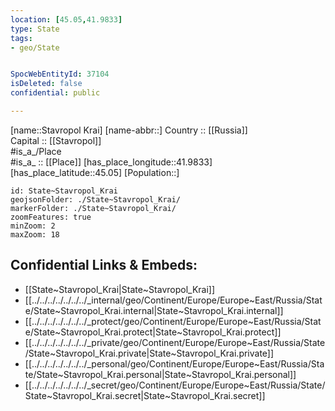 ```yaml
---
location: [45.05,41.9833] 
type: State
tags:
- geo/State


SpocWebEntityId: 37104
isDeleted: false
confidential: public

---
```

[name::Stavropol Krai] 
[name-abbr::] 
Country :: [[Russia]]  
Capital :: [[Stavropol]]  
#is_a_/Place  
#is_a_ :: [[Place]] 
[has_place_longitude::41.9833] 
[has_place_latitude::45.05] 
[Population::] 



```leaflet
id: State~Stavropol_Krai
geojsonFolder: ./State~Stavropol_Krai/
markerFolder: ./State~Stavropol_Krai/
zoomFeatures: true 
minZoom: 2 
maxZoom: 18
```


## Confidential Links & Embeds: 
- [[State~Stavropol_Krai|State~Stavropol_Krai]]  
- [[../../../../../../../_internal/geo/Continent/Europe/Europe~East/Russia/State/State~Stavropol_Krai.internal|State~Stavropol_Krai.internal]] 
- [[../../../../../../../_protect/geo/Continent/Europe/Europe~East/Russia/State/State~Stavropol_Krai.protect|State~Stavropol_Krai.protect]] 
- [[../../../../../../../_private/geo/Continent/Europe/Europe~East/Russia/State/State~Stavropol_Krai.private|State~Stavropol_Krai.private]] 
- [[../../../../../../../_personal/geo/Continent/Europe/Europe~East/Russia/State/State~Stavropol_Krai.personal|State~Stavropol_Krai.personal]] 
- [[../../../../../../../_secret/geo/Continent/Europe/Europe~East/Russia/State/State~Stavropol_Krai.secret|State~Stavropol_Krai.secret]] 
